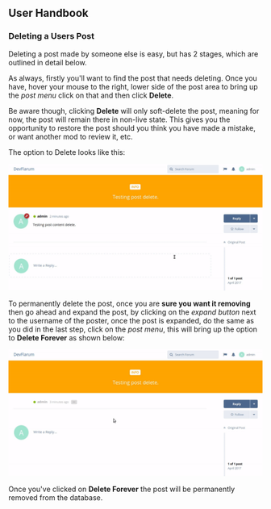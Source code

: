 ## User Handbook

### Deleting a Users Post

Deleting a post made by someone else is easy, but has 2 stages, which are outlined in detail below.

As always, firstly you'll want to find the post that needs deleting. Once you have, hover your mouse to the right, lower side of the post area  to bring up the _post menu_ click on that and then click **Delete**.

Be aware though, clicking **Delete** will only soft-delete the post, meaning for now, the post will remain there in non-live state. This gives you the opportunity to restore the post should you think you have made a mistake, or want another mod to review it, etc.

The option to Delete looks like this:

![Animation - Showing post soft-delete](687474703a2f2f692e696d6775722e636f6d2f52666c6c5351782e676966.gif)

To permanently delete the post, once you are **sure you want it removing** then go ahead and expand the post, by clicking on the _expand button_ next to the username of the poster, once the post is expanded, do the same as you did in the last step, click on the _post menu_, this will bring up the option to **Delete Forever** as shown below:

![Animation - Showing post permanent delete](687474703a2f2f692e696d6775722e636f6d2f783644787445522e676966.gif)

Once you've clicked on **Delete Forever** the post will be permanently removed from the database.
